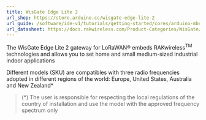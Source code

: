 ```yaml
---
title: WisGate Edge Lite 2
url_shop: https://store.arduino.cc/wisgate-edge-lite-2
url_guide: /software/ide-v1/tutorials/getting-started/cores/arduino-mbed_portenta
url_datasheet: https://docs.rakwireless.com/Product-Categories/WisGate/RAK7268/Datasheet
---
```


The WisGate Edge Lite 2 gateway for LoRaWAN® embeds RAKwireless<sup>TM</sup> technologies and allows you to set home and small medium-sized industrial indoor applications

Different models (SKU) are compatibles with three radio frequencies adopted in different regions of the world: Europe, United States, Australia and New Zealand*

>(*) The user is responsible for respecting the local regulations of the country of installation and use the model with the approved frequency spectrum only